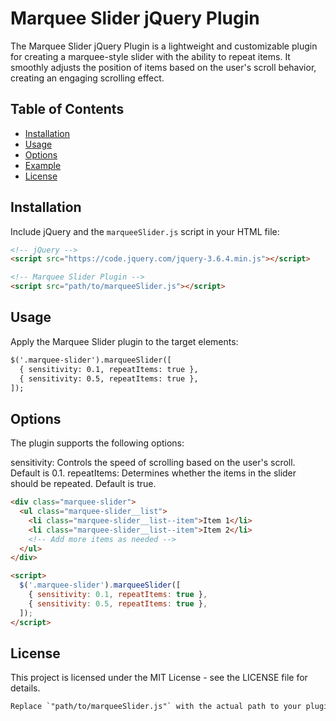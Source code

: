 # Marquee Slider jQuery Plugin

The Marquee Slider jQuery Plugin is a lightweight and customizable plugin for creating a marquee-style slider with the ability to repeat items. It smoothly adjusts the position of items based on the user's scroll behavior, creating an engaging scrolling effect.

## Table of Contents

- [Installation](#installation)
- [Usage](#usage)
- [Options](#options)
- [Example](#example)
- [License](#license)

## Installation

Include jQuery and the `marqueeSlider.js` script in your HTML file:

```html
<!-- jQuery -->
<script src="https://code.jquery.com/jquery-3.6.4.min.js"></script>

<!-- Marquee Slider Plugin -->
<script src="path/to/marqueeSlider.js"></script>
```

## Usage

Apply the Marquee Slider plugin to the target elements:

```html
$('.marquee-slider').marqueeSlider([
  { sensitivity: 0.1, repeatItems: true },
  { sensitivity: 0.5, repeatItems: true },
]);
```
## Options

The plugin supports the following options:

sensitivity: Controls the speed of scrolling based on the user's scroll. Default is 0.1.
repeatItems: Determines whether the items in the slider should be repeated. Default is true.

```html
<div class="marquee-slider">
  <ul class="marquee-slider__list">
    <li class="marquee-slider__list--item">Item 1</li>
    <li class="marquee-slider__list--item">Item 2</li>
    <!-- Add more items as needed -->
  </ul>
</div>

<script>
  $('.marquee-slider').marqueeSlider([
    { sensitivity: 0.1, repeatItems: true },
    { sensitivity: 0.5, repeatItems: true },
  ]);
</script>
```

## License

This project is licensed under the MIT License - see the LICENSE file for details.

```html
Replace `"path/to/marqueeSlider.js"` with the actual path to your plugin file, and make sure to include the correct jQuery version. Additionally, if there are specific license terms or usage instructions you want to convey, you can update the README accordingly.
```
